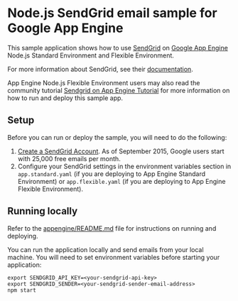 # Node.js SendGrid email sample for Google App Engine

This sample application shows how to use [SendGrid](https://www.sendgrid.com) on
[Google App Engine](https://cloud.google.com/appengine) Node.js Standard
Environment and Flexible Environment.

For more information about SendGrid, see their
[documentation](https://sendgrid.com/docs/User_Guide/index.html).

App Engine Node.js Flexible Environment users may also read the community
tutorial [Sendgrid on App Engine Tutorial][1] for more information on how to
run and deploy this sample app.

## Setup

Before you can run or deploy the sample, you will need to do the following:

1. [Create a SendGrid Account](http://sendgrid.com/partner/google). As of
September 2015, Google users start with 25,000 free emails per month.
1. Configure your SendGrid settings in the environment variables section in
`app.standard.yaml` (if you are deploying to App Engine Standard Environment) or
`app.flexible.yaml` (if you are deploying to App Engine Flexible Environment).

## Running locally

Refer to the [appengine/README.md](../README.md) file for instructions on
running and deploying.

You can run the application locally and send emails from your local machine. You
will need to set environment variables before starting your application:

    export SENDGRID_API_KEY=<your-sendgrid-api-key>
    export SENDGRID_SENDER=<your-sendgrid-sender-email-address>
    npm start

[1]: https://cloud.google.com/nodejs/resources/tools/sendgrid
